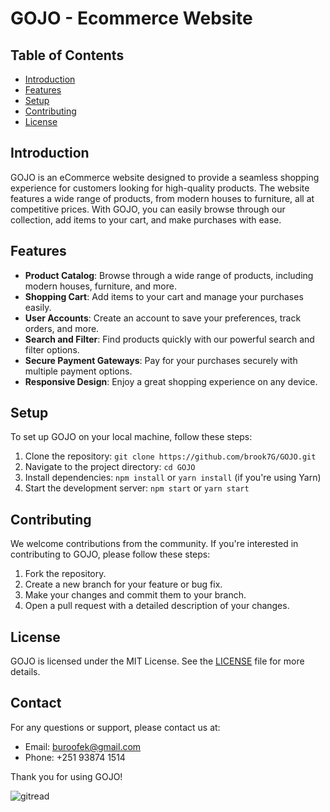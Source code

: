 # GOJO - Ecommerce Website

## Table of Contents
- [Introduction](#introduction)
- [Features](#features)
- [Setup](#setup)
- [Contributing](#contributing)
- [License](#license)

## Introduction
GOJO is an eCommerce website designed to provide a seamless shopping experience for customers looking for high-quality products. The website features a wide range of products, from modern houses to furniture, all at competitive prices. With GOJO, you can easily browse through our collection, add items to your cart, and make purchases with ease.

## Features
- **Product Catalog**: Browse through a wide range of products, including modern houses, furniture, and more.
- **Shopping Cart**: Add items to your cart and manage your purchases easily.
- **User Accounts**: Create an account to save your preferences, track orders, and more.
- **Search and Filter**: Find products quickly with our powerful search and filter options.
- **Secure Payment Gateways**: Pay for your purchases securely with multiple payment options.
- **Responsive Design**: Enjoy a great shopping experience on any device.

## Setup
To set up GOJO on your local machine, follow these steps:
1. Clone the repository: `git clone https://github.com/brook7G/GOJO.git`
2. Navigate to the project directory: `cd GOJO`
3. Install dependencies: `npm install` or `yarn install` (if you're using Yarn)
4. Start the development server: `npm start` or `yarn start`

## Contributing
We welcome contributions from the community. If you're interested in contributing to GOJO, please follow these steps:
1. Fork the repository.
2. Create a new branch for your feature or bug fix.
3. Make your changes and commit them to your branch.
4. Open a pull request with a detailed description of your changes.

## License
GOJO is licensed under the MIT License. See the [LICENSE](LICENSE) file for more details.

## Contact
For any questions or support, please contact us at:
- Email: buroofek@gmail.com
- Phone: +251 93874 1514

Thank you for using GOJO!


![gitread](https://github.com/brook7G/GOJO/assets/153283028/425ef54b-3ce3-4a71-bbdd-6c4d4bc47d2d)
